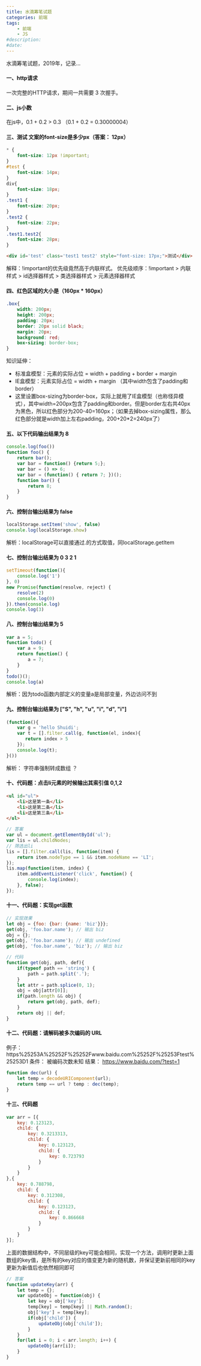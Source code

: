 ```yaml
---
title: 水滴筹笔试题
categories: 前端
tags: 
    - 前端
    - JS
#description: 
#date: 
---
```


水滴筹笔试题，2019年，记录...

#### 一、http请求
一次完整的HTTP请求，期间一共需要 3 次握手。

#### 二、js小数
在js中，0.1 + 0.2 > 0.3 （0.1 + 0.2 = 0.30000004）

#### 三、测试 文案的font-size是多少px（答案： 12px）
```css
* {
    font-size: 12px !important;
}
#test {
    font-size: 14px;
}
div{
    font-size: 18px;
}
.test1 {
    font-size: 20px;
}
.test2 {
    font-size: 22px;
}
.test1.test2{
    font-size: 28px;
}
```
```html
<div id='test' class='test1 test2' style="font-size: 17px;">测试</div>
```
    
解释：!important的优先级竟然高于内联样式。
优先级顺序：!important > 内联样式  > id选择器样式 > 类选择器样式 > 元素选择器样式

#### 四、红色区域的大小是（160px * 160px）
```css
.box{
    width: 200px;
    height: 200px;
    padding: 20px;
    border: 20px solid black;
    margin: 20px;
    background: red;
    box-sizing: border-box;
}
```
知识延伸：
+ 标准盒模型：元素的实际占位 = width + padding + border + margin
+ IE盒模型：元素实际占位 = width + margin （其中width包含了padding和border）
+ 这里设置box-sizing为border-box，实际上就用了IE盒模型（也称怪异模式），其中width=200px包含了padding和border。但是border左右共40px为黑色，所以红色部分为200-40=160px；（如果去掉box-sizing属性，那么红色部分就是width加上左右padding，200+20*2=240px了）

#### 五、以下代码输出结果为  8
```js
console.log(foo())
function foo() {
    return bar();
    var bar = function() {return 5;};
    var bar = () => 6;
    var bar = (function() { return 7; })();
    function bar() {
        return 8;
    }
}
```

#### 六、控制台输出结果为  false
```js
localStorage.setItem('show', false)
console.log(localStorage.show)
```
解析：localStorage可以直接通过.的方式取值，同localStorage.getItem

#### 七、控制台输出结果为     0 3 2 1
```js
setTimeout(function(){
    console.log('1')
}, 0)
new Promise(function(resolve, reject) {
    resolve(2)
    console.log(0)
}).then(console.log)
console.log(3)
```

#### 八、控制台输出结果为     5
```js
var a = 5;
function todo() {
    var a = 9;
    return function() {
        a = 7;
    }
}
todo()();
console.log(a)
```
解析：因为todo函数内部定义的变量a是局部变量，外边访问不到

#### 九、控制台输出结果为 ["S", "h", "u", "i", "d", "i"]    
```js
(function(){
    var g = 'hello Shuidi';
    var t = [].filter.call(g, function(el, index){
       return index > 5
    });
    console.log(t);
}())
```
解析： 字符串强制转成数组 ？

#### 十、代码题：点击li元素的时候输出其索引值 0,1,2
```html
<ul id="ul">
    <li>这是第一条</li>
    <li>这是第二条</li>
    <li>这是第三条</li>
</ul>
```
```js
// 答案
var ul = document.getElementById('ul');
var lis = ul.childNodes;
// 筛选出li
lis = [].filter.call(lis, function(item) {
    return item.nodeType == 1 && item.nodeName == 'LI';
});
lis.map(function(item, index) {
    item.addEventListener('click', function() {
        console.log(index);
    }, false);
});
```

#### 十一、代码题：实现get函数
```js
// 实现效果
let obj = {foo: {bar: {name: 'biz'}}};
get(obj, 'foo.bar.name'); // 输出 biz
obj = {};
get(obj, 'foo.bar.name'); // 输出 undefined
get(obj, 'foo.bar.name', 'biz'); // 输出 biz
```
```js
// 代码
function get(obj, path, def){
    if(typeof path == 'string') {
        path = path.split('.');
    }
    let attr = path.splice(0, 1);
    obj = obj[attr[0]];
    if(path.length && obj) {
        return get(obj, path, def);
    }
    return obj || def;
}
```

#### 十二、代码题：请解码被多次编码的 URL
例子： https%25253A%25252F%25252Fwww.baidu.com%25252F%25253Ftest%25253D1
条件： 被编码次数未知
结果： https://www.baidu.com/?test=1
```js
function dec(url) {
    let temp = decodeURIComponent(url);
    return temp == url ? temp : dec(temp);
}
```

#### 十三、代码题
```js
var arr = [{
    key: 0.123123,
    child: {
        key: 0.3213313,
        child: {
            key: 0.123123,
            child: {
                key: 0.723793
            }
        }
    }
},{
    key: 0.788798,
    child: {
        key: 0.312308,
        child: {
            key: 0.123123,
            child: {
                key: 0.866668
            }
        }
    }
}];
``` 

上面的数据结构中，不同层级的key可能会相同，实现一个方法，调用时更新上面数组的key值，是所有的key对应的值变更为新的随机数，并保证更新前相同的key更新为新值后也依然相同即可
```js
// 答案
function updateKey(arr) {
    let temp = {};
    var updateObj = function(obj) {
        let key = obj['key'];
        temp[key] = temp[key] || Math.random();
        obj['key'] = temp[key];
        if(obj['child']) {
            updateObj(obj['child']);
        }
    }
    for(let i = 0; i < arr.length; i++) {
        updateObj(arr[i]);
    }
}
```
